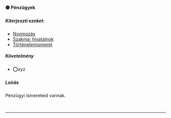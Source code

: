 #### 🟣 Pénzügyek

##### Kiterjeszti ezeket:
- [Nyomozás](../kepzettsegek/nyomozas.md)
- [Szakma: hivatalnok](../kepzettsegek/szakma.md)
- [Történelemismeret](../kepzettsegek/tortenelemismeret.md)

##### Követelmény
- ⭕xyz

##### Leírás
Pénzügyi ismereteid vannak.

<br />

---
